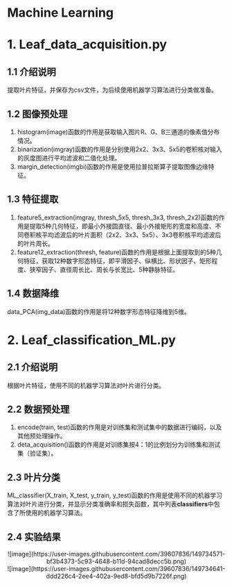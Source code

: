 Machine Learning
===

# 1. Leaf_data_acquisition.py
## 1.1 介绍说明
提取叶片特征，并保存为csv文件，为后续使用机器学习算法进行分类做准备。
## 1.2 图像预处理
1. histogram(image)函数的作用是获取输入图片R、G、B三通道的像素值分布情况。
2. binarization(imgray)函数的作用是分别使用2x2、3x3、5x5的卷积核对输入的灰度图进行平均滤波和二值化处理。
3. margin_detection(imgbi)函数的作用是使用拉普拉斯算子提取图像边缘特征。
## 1.3 特征提取
1. feature5_extraction(imgray, thresh_5x5, thresh_3x3, thresh_2x2)函数的作用是提取5种几何特征，即最小外接圆直径、最小外接矩形的宽度和高度、不同卷积核平均滤波后的叶片面积（2x2、3x3、5x5）、3x3卷积核平均滤波后的叶片周长。
2. feature12_extraction(thresh, feature)函数的作用是根据上面提取到的5种几何特征，获取12种数字形态特征，即平滑因子、纵横比、形状因子、矩形程度、狭窄因子、直径周长比、周长与长宽比、5种静脉特征。
## 1.4 数据降维
data_PCA(img_data)函数的作用是将12种数字形态特征降维到5维。


# 2. Leaf_classification_ML.py
## 2.1 介绍说明
根据叶片特征，使用不同的机器学习算法对叶片进行分类。
## 2.2 数据预处理
1. encode(train, test)函数的作用是对训练集和测试集中的数据进行编码，以及其他预处理操作。
2. deta_acquisition()函数的作用是对训练集按4：1的比例划分为训练集和测试集（验证集）。
## 2.3 叶片分类
ML_classifier(X_train, X_test, y_train, y_test)函数的作用是使用不同的机器学习算法对叶片进行分类，并显示分类准确率和损失函数，其中列表**classifiers**中包含了所使用的机器学习算法。
## 2.4 实验结果
<center>
![image](https://user-images.githubusercontent.com/39607836/149734571-bf3b4373-5c93-4648-b11d-94cad8decc5b.png)  
</center>
<center>
![image](https://user-images.githubusercontent.com/39607836/149734641-ddd226c4-2ee4-402a-9ed8-bfd5d9b7226f.png)
</center>
